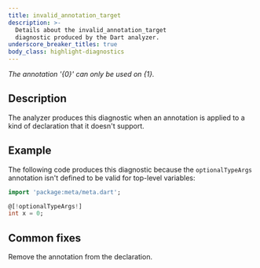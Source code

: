 ```yaml
---
title: invalid_annotation_target
description: >-
  Details about the invalid_annotation_target
  diagnostic produced by the Dart analyzer.
underscore_breaker_titles: true
body_class: highlight-diagnostics
---
```


_The annotation '{0}' can only be used on {1}._

## Description

The analyzer produces this diagnostic when an annotation is applied to a
kind of declaration that it doesn't support.

## Example

The following code produces this diagnostic because the `optionalTypeArgs`
annotation isn't defined to be valid for top-level variables:

```dart
import 'package:meta/meta.dart';

@[!optionalTypeArgs!]
int x = 0;
```

## Common fixes

Remove the annotation from the declaration.
